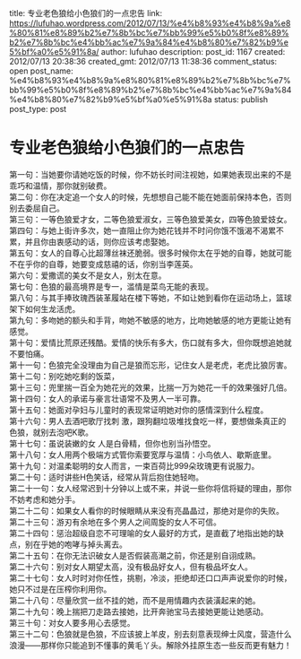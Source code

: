 title: 专业老色狼给小色狼们的一点忠告
link: https://lufuhao.wordpress.com/2012/07/13/%e4%b8%93%e4%b8%9a%e8%80%81%e8%89%b2%e7%8b%bc%e7%bb%99%e5%b0%8f%e8%89%b2%e7%8b%bc%e4%bb%ac%e7%9a%84%e4%b8%80%e7%82%b9%e5%bf%a0%e5%91%8a/
author: lufuhao
description: 
post_id: 1167
created: 2012/07/13 20:38:36
created_gmt: 2012/07/13 11:38:36
comment_status: open
post_name: %e4%b8%93%e4%b8%9a%e8%80%81%e8%89%b2%e7%8b%bc%e7%bb%99%e5%b0%8f%e8%89%b2%e7%8b%bc%e4%bb%ac%e7%9a%84%e4%b8%80%e7%82%b9%e5%bf%a0%e5%91%8a
status: publish
post_type: post

# 专业老色狼给小色狼们的一点忠告

第一句：当她要你请她吃饭的时候，你不妨长时间注视她，如果她表现出来的不是乖巧和温情，那你就别破费。  
第二句：你在决定追一个女人的时候，先想想自己能不能在她面前保持本色，否则别去委屈自己。  
第三句：一等色狼爱才女，二等色狼爱淑女，三等色狼爱美女，四等色狼爱妓女。   
第四句：与她上街许多次，她一直阻止你为她花钱并不时问你饿不饿渴不渴累不累，并且你由衷感动的话，则你应该考虑娶她。   
第五句：女人的自尊心比超薄丝袜还脆弱。很多时候你太在乎她的自尊，她就可能不在乎你的自尊，她要变成慈禧的话，你别当李莲英。  
第六句：爱撒谎的美女不是女人，别太在意。   
第七句：色狼的最高境界是专一，滥情是菜鸟无能的表现。  
第八句：与其手捧玫瑰西装革履站在楼下等她，不如让她到看你在运动场上，篮球架下如何生龙活虎。  
第九句：多吻她的额头和手背，吻她不敏感的地方，比吻她敏感的地方更能让她有感觉。  
第十句：爱情比荒原还残酷。爱情的快乐有多大，伤口就有多大，但你既想追她就不要怕痛。  
第十一句：色狼完全没理由为自己是狼而忘形，记住女人是老虎，老虎比狼厉害。  
第十二句：别吃她吃剩的饭菜，  
第十三句：兜里揣一百全为她花光的效果，比揣一万为她花一千的效果强好几倍。   
第十四句：女人的承诺与豪言壮语常不及男人一半可靠。  
第十五句：她面对孕妇与儿童时的表现常证明她对你的感情深到什么程度。   
第十六句：男人去酒吧歌厅找刺 激，跟狗翻垃圾堆找食吃一样，要想做条真正的色狼，就别去泡吧K歌。  
第十七句：虽说装嫩的女 人是白骨精，但你也别当孙悟空。   
第十八句：女人用两个极端方式管你索要宽厚与温情：小鸟依人、歇斯底里。  
第十九句：对温柔聪明的女人而言，一束百荷比999朵玫瑰更有说服力。   
第二十句：适时讲些H色笑话，经常从背后抱住她轻吻。   
第二十一句：女人经常迟到十分钟以上或不来，并说一些你将信将疑的理由，那你不妨考虑和她分手。   
第二十二句：如果女人看你的时候眼睛从来没有亮晶晶过，那绝对是你的失败。   
第二十三句：游刃有余地在多个男人之间周旋的女人不可信。  
第二十四句：惩治超级自恋不可理喻的女人最好的方式，是直截了地指出她的缺点，别在乎她的咆哮与掉头离去。  
第二十五句：在你无法识破女人是否假装高潮之前，你还是别自诩成熟。   
第二十六句：别对女人期望太高，没有极品好女人，但有极品坏女人。  
第二十七句：女人时时对你任性，挑剔，冷淡，拒绝却还口口声声说爱你的时候，她只不过是在压榨你利用你。  
第二十八句：尽量欣赏一丝不挂的她，而不是用情趣内衣装潢起来的她。   
第二十九句：晚上揣把刀走路去接她，比开奔驰宝马去接她更能让她感动。  
第三十句：对女人要多用心去感觉。   
第三十二句：色狼就是色狼，不应该披上羊皮，别去刻意表现绅士风度，营造什么浪漫——那样你只能追到不懂事的黄毛丫头。解除外挂原生态一些反而更有魅力！